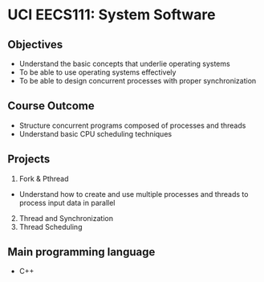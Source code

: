 # UCI EECS111: System Software

## Objectives
- Understand the basic concepts that underlie operating systems
- To be able to use operating systems effectively
- To be able to design concurrent processes with proper synchronization 

## Course Outcome
- Structure concurrent programs composed of processes and threads
- Understand basic CPU scheduling techniques 

## Projects 
1. Fork & Pthread
- Understand how to create and use multiple processes and threads to process input data in parallel
2. Thread and Synchronization 
3. Thread Scheduling

## Main programming language
- C++ 
